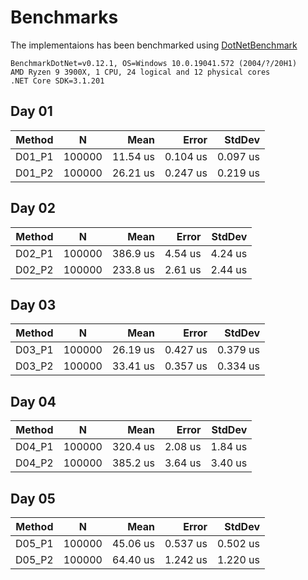 # Benchmarks
The implementaions has been benchmarked using [DotNetBenchmark](https://github.com/dotnet/BenchmarkDotNet)

```
BenchmarkDotNet=v0.12.1, OS=Windows 10.0.19041.572 (2004/?/20H1)
AMD Ryzen 9 3900X, 1 CPU, 24 logical and 12 physical cores
.NET Core SDK=3.1.201
```

## Day 01
| Method |      N |     Mean |    Error |   StdDev |
|------- |------- |---------:|---------:|---------:|
| D01_P1 | 100000 | 11.54 us | 0.104 us | 0.097 us |
| D01_P2 | 100000 | 26.21 us | 0.247 us | 0.219 us |

## Day 02
| Method |      N |     Mean |   Error |  StdDev |
|------- |------- |---------:|--------:|--------:|
| D02_P1 | 100000 | 386.9 us | 4.54 us | 4.24 us |
| D02_P2 | 100000 | 233.8 us | 2.61 us | 2.44 us |

## Day 03
| Method |      N |     Mean |    Error |   StdDev |
|------- |------- |---------:|---------:|---------:|
| D03_P1 | 100000 | 26.19 us | 0.427 us | 0.379 us |
| D03_P2 | 100000 | 33.41 us | 0.357 us | 0.334 us |

## Day 04
| Method |      N |     Mean |   Error |  StdDev |
|------- |------- |---------:|--------:|--------:|
| D04_P1 | 100000 | 320.4 us | 2.08 us | 1.84 us |
| D04_P2 | 100000 | 385.2 us | 3.64 us | 3.40 us |

## Day 05
| Method |      N |     Mean |    Error |   StdDev |
|------- |------- |---------:|---------:|---------:|
| D05_P1 | 100000 | 45.06 us | 0.537 us | 0.502 us |
| D05_P2 | 100000 | 64.40 us | 1.242 us | 1.220 us |